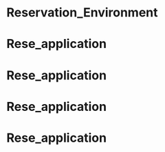 # Reservation_Environment
 
# Rese_application
# Rese_application
# Rese_application
# Rese_application
